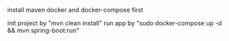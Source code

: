 install maven docker and docker-compose first

init project by "mvn clean install"
run app by "sudo docker-compose up -d && mvn spring-boot:run"
